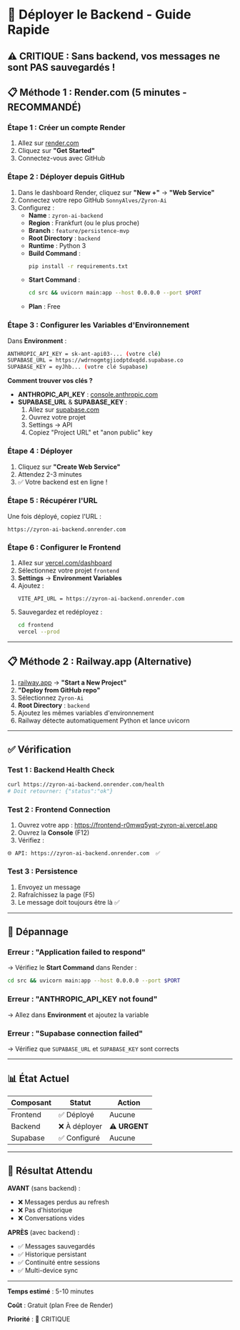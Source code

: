# 🚀 Déployer le Backend - Guide Rapide

## ⚠️ CRITIQUE : Sans backend, vos messages ne sont PAS sauvegardés !

## 📋 Méthode 1 : Render.com (5 minutes - RECOMMANDÉ)

### Étape 1 : Créer un compte Render

1. Allez sur [render.com](https://render.com)
2. Cliquez sur **"Get Started"**
3. Connectez-vous avec GitHub

### Étape 2 : Déployer depuis GitHub

1. Dans le dashboard Render, cliquez sur **"New +"** → **"Web Service"**
2. Connectez votre repo GitHub `SonnyAlves/Zyron-Ai`
3. Configurez :
   - **Name** : `zyron-ai-backend`
   - **Region** : Frankfurt (ou le plus proche)
   - **Branch** : `feature/persistence-mvp`
   - **Root Directory** : `backend`
   - **Runtime** : Python 3
   - **Build Command** :
     ```bash
     pip install -r requirements.txt
     ```
   - **Start Command** :
     ```bash
     cd src && uvicorn main:app --host 0.0.0.0 --port $PORT
     ```
   - **Plan** : Free

### Étape 3 : Configurer les Variables d'Environnement

Dans **Environment** :

```bash
ANTHROPIC_API_KEY = sk-ant-api03-... (votre clé)
SUPABASE_URL = https://wdrnogmtgjiodptdxqdd.supabase.co
SUPABASE_KEY = eyJhb... (votre clé Supabase)
```

**Comment trouver vos clés ?**

- **ANTHROPIC_API_KEY** : [console.anthropic.com](https://console.anthropic.com)
- **SUPABASE_URL** & **SUPABASE_KEY** :
  1. Allez sur [supabase.com](https://supabase.com)
  2. Ouvrez votre projet
  3. Settings → API
  4. Copiez "Project URL" et "anon public" key

### Étape 4 : Déployer

1. Cliquez sur **"Create Web Service"**
2. Attendez 2-3 minutes
3. ✅ Votre backend est en ligne !

### Étape 5 : Récupérer l'URL

Une fois déployé, copiez l'URL :
```
https://zyron-ai-backend.onrender.com
```

### Étape 6 : Configurer le Frontend

1. Allez sur [vercel.com/dashboard](https://vercel.com/dashboard)
2. Sélectionnez votre projet `frontend`
3. **Settings** → **Environment Variables**
4. Ajoutez :
   ```
   VITE_API_URL = https://zyron-ai-backend.onrender.com
   ```
5. Sauvegardez et redéployez :
   ```bash
   cd frontend
   vercel --prod
   ```

---

## 📋 Méthode 2 : Railway.app (Alternative)

1. [railway.app](https://railway.app) → **"Start a New Project"**
2. **"Deploy from GitHub repo"**
3. Sélectionnez `Zyron-Ai`
4. **Root Directory** : `backend`
5. Ajoutez les mêmes variables d'environnement
6. Railway détecte automatiquement Python et lance uvicorn

---

## ✅ Vérification

### Test 1 : Backend Health Check

```bash
curl https://zyron-ai-backend.onrender.com/health
# Doit retourner: {"status":"ok"}
```

### Test 2 : Frontend Connection

1. Ouvrez votre app : https://frontend-r0mwq5yqt-zyron-ai.vercel.app
2. Ouvrez la **Console** (F12)
3. Vérifiez :
```
🌐 API: https://zyron-ai-backend.onrender.com  ✅
```

### Test 3 : Persistence

1. Envoyez un message
2. Rafraîchissez la page (F5)
3. Le message doit toujours être là ✅

---

## 🐛 Dépannage

### Erreur : "Application failed to respond"

→ Vérifiez le **Start Command** dans Render :
```bash
cd src && uvicorn main:app --host 0.0.0.0 --port $PORT
```

### Erreur : "ANTHROPIC_API_KEY not found"

→ Allez dans **Environment** et ajoutez la variable

### Erreur : "Supabase connection failed"

→ Vérifiez que `SUPABASE_URL` et `SUPABASE_KEY` sont corrects

---

## 📊 État Actuel

| Composant | Statut | Action |
|-----------|--------|--------|
| Frontend | ✅ Déployé | Aucune |
| Backend | ❌ À déployer | **⚠️ URGENT** |
| Supabase | ✅ Configuré | Aucune |

---

## 🎯 Résultat Attendu

**AVANT** (sans backend) :
- ❌ Messages perdus au refresh
- ❌ Pas d'historique
- ❌ Conversations vides

**APRÈS** (avec backend) :
- ✅ Messages sauvegardés
- ✅ Historique persistant
- ✅ Continuité entre sessions
- ✅ Multi-device sync

---

**Temps estimé** : 5-10 minutes

**Coût** : Gratuit (plan Free de Render)

**Priorité** : 🔴 CRITIQUE


